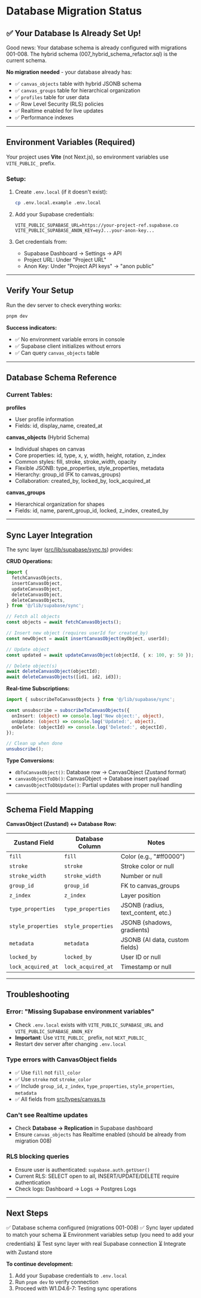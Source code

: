 # Database Migration Status

## ✅ Your Database Is Already Set Up!

Good news: Your database schema is already configured with migrations 001-008. The hybrid schema (007_hybrid_schema_refactor.sql) is the current schema.

**No migration needed** - your database already has:
- ✅ `canvas_objects` table with hybrid JSONB schema
- ✅ `canvas_groups` table for hierarchical organization
- ✅ `profiles` table for user data
- ✅ Row Level Security (RLS) policies
- ✅ Realtime enabled for live updates
- ✅ Performance indexes

---

## Environment Variables (Required)

Your project uses **Vite** (not Next.js), so environment variables use `VITE_PUBLIC_` prefix.

### Setup:

1. Create `.env.local` (if it doesn't exist):
   ```bash
   cp .env.local.example .env.local
   ```

2. Add your Supabase credentials:
   ```env
   VITE_PUBLIC_SUPABASE_URL=https://your-project-ref.supabase.co
   VITE_PUBLIC_SUPABASE_ANON_KEY=eyJ...your-anon-key...
   ```

3. Get credentials from:
   - Supabase Dashboard → Settings → API
   - Project URL: Under "Project URL"
   - Anon Key: Under "Project API keys" → "anon public"

---

## Verify Your Setup

Run the dev server to check everything works:

```bash
pnpm dev
```

**Success indicators:**
- ✅ No environment variable errors in console
- ✅ Supabase client initializes without errors
- ✅ Can query `canvas_objects` table

---

## Database Schema Reference

### Current Tables:

**profiles**
- User profile information
- Fields: id, display_name, created_at

**canvas_objects** (Hybrid Schema)
- Individual shapes on canvas
- Core properties: id, type, x, y, width, height, rotation, z_index
- Common styles: fill, stroke, stroke_width, opacity
- Flexible JSONB: type_properties, style_properties, metadata
- Hierarchy: group_id (FK to canvas_groups)
- Collaboration: created_by, locked_by, lock_acquired_at

**canvas_groups**
- Hierarchical organization for shapes
- Fields: id, name, parent_group_id, locked, z_index, created_by

---

## Sync Layer Integration

The sync layer ([src/lib/supabase/sync.ts](src/lib/supabase/sync.ts)) provides:

**CRUD Operations:**
```typescript
import {
  fetchCanvasObjects,
  insertCanvasObject,
  updateCanvasObject,
  deleteCanvasObject,
  deleteCanvasObjects,
} from '@/lib/supabase/sync';

// Fetch all objects
const objects = await fetchCanvasObjects();

// Insert new object (requires userId for created_by)
const newObject = await insertCanvasObject(myObject, userId);

// Update object
const updated = await updateCanvasObject(objectId, { x: 100, y: 50 });

// Delete object(s)
await deleteCanvasObject(objectId);
await deleteCanvasObjects([id1, id2, id3]);
```

**Real-time Subscriptions:**
```typescript
import { subscribeToCanvasObjects } from '@/lib/supabase/sync';

const unsubscribe = subscribeToCanvasObjects({
  onInsert: (object) => console.log('New object:', object),
  onUpdate: (object) => console.log('Updated:', object),
  onDelete: (objectId) => console.log('Deleted:', objectId),
});

// Clean up when done
unsubscribe();
```

**Type Conversions:**
- `dbToCanvasObject()`: Database row → CanvasObject (Zustand format)
- `canvasObjectToDb()`: CanvasObject → Database insert payload
- `canvasObjectToDbUpdate()`: Partial updates with proper null handling

---

## Schema Field Mapping

**CanvasObject (Zustand) ↔ Database Row:**

| Zustand Field | Database Column | Notes |
|--------------|----------------|-------|
| `fill` | `fill` | Color (e.g., "#ff0000") |
| `stroke` | `stroke` | Stroke color or null |
| `stroke_width` | `stroke_width` | Number or null |
| `group_id` | `group_id` | FK to canvas_groups |
| `z_index` | `z_index` | Layer position |
| `type_properties` | `type_properties` | JSONB (radius, text_content, etc.) |
| `style_properties` | `style_properties` | JSONB (shadows, gradients) |
| `metadata` | `metadata` | JSONB (AI data, custom fields) |
| `locked_by` | `locked_by` | User ID or null |
| `lock_acquired_at` | `lock_acquired_at` | Timestamp or null |

---

## Troubleshooting

### Error: "Missing Supabase environment variables"
- Check `.env.local` exists with `VITE_PUBLIC_SUPABASE_URL` and `VITE_PUBLIC_SUPABASE_ANON_KEY`
- **Important**: Use `VITE_PUBLIC_` prefix, not `NEXT_PUBLIC_`
- Restart dev server after changing `.env.local`

### Type errors with CanvasObject fields
- ✅ Use `fill` not `fill_color`
- ✅ Use `stroke` not `stroke_color`
- ✅ Include `group_id`, `z_index`, `type_properties`, `style_properties`, `metadata`
- ✅ All fields from [src/types/canvas.ts](src/types/canvas.ts#L18-L50)

### Can't see Realtime updates
- Check **Database → Replication** in Supabase dashboard
- Ensure `canvas_objects` has Realtime enabled (should be already from migration 008)

### RLS blocking queries
- Ensure user is authenticated: `supabase.auth.getUser()`
- Current RLS: SELECT open to all, INSERT/UPDATE/DELETE require authentication
- Check logs: Dashboard → Logs → Postgres Logs

---

## Next Steps

✅ Database schema configured (migrations 001-008)
✅ Sync layer updated to match your schema
⏳ Environment variables setup (you need to add your credentials)
⏳ Test sync layer with real Supabase connection
⏳ Integrate with Zustand store

**To continue development:**
1. Add your Supabase credentials to `.env.local`
2. Run `pnpm dev` to verify connection
3. Proceed with W1.D4.6-7: Testing sync operations
